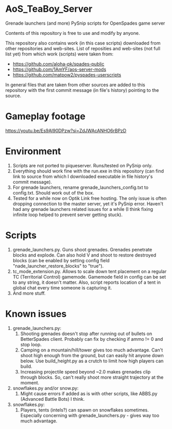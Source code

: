 # AoS_TeaBoy_Server
Grenade launchers (and more) PySnip scripts for OpenSpades game server

Contents of this repository is free to use and modify by anyone.

This repository also contains work (in this case scripts) downloaded from other repositories and web-sites.
List of reposities and web-sites (not full list yet) from which work (scripts) were taken from:
* https://github.com/aloha-pk/spades-public
* https://github.com/1AmYF/aos-server-mods
* https://github.com/matpow2/pyspades-userscripts

In general files that are taken from other sources are added to this repository with the first commit message (in file's history) pointing to the source.

# Gameplay footage
https://youtu.be/Es9Al90DPzw?si=ZdJWAcANHO6rBPzD

# Environment
1. Scripts are not ported to piqueserver. Runs/tested on PySnip only.
2. Everything should work fine with the run.exe in this repository (can find link to source from which I downloaded executable in file history's commit message).
3. For grenade launchers, rename grenade_launchers_config.txt to config.txt. Should work out of the box.
4. Tested for a while now on Optik Link free hosting. The only issue is often dropping connection to the master server, yet it's PySnip error. Haven't had any grenade launchers related issues for a while (I think fixing infinite loop helped to prevent server getting stuck).

# Scripts
1. grenade_launchers.py. Guns shoot grenades. Grenades penetrate blocks and explode. Can also hold V and shoot to restore destroyed blocks (can be enabled by setting config field "nade_launcher_restore_blocks" to "true").
2. tc_mode_extension.py. Allows to scale down tent placement on a regular TC (Territorial Control) gamemode. Gamemode field in config can be set to any string, it doesn't matter. Also, script reports location of a tent in global chat every time someone is capturing it.
3. And more stuff.

# Known issues
1. grenade_launchers.py:
    1. Shooting grenades doesn't stop after running out of bullets on BetterSpades client. Probably can fix by checking if ammo != 0 and stop loop.
    2. Camping on a mountain/hill/tower gives too much advantage. Can't shoot high enough from the ground, but can easily hit anyone down below. Use build_height.py as a crutch to limit how high players can build.
    3. Increasing projectile speed beyond ~2.0 makes grenades clip through blocks. So, can't really shoot more straight trajectory at the moment.
2. snowflakes.py and/or snow.py:
    1. Might cause errors if added as is with other scripts, like ABBS.py (Advanced Battle Bots) I think.
3. snowflakes.py:
    1. Players, tents (intels?) can spawn on snowflakes sometimes. Especially concerning with grenade_launchers.py - gives way too much advantage.
